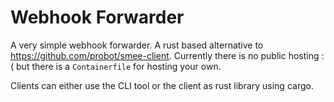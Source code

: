 # Webhook Forwarder

A very simple webhook forwarder. A rust based alternative to https://github.com/probot/smee-client. Currently there is no public hosting :( but there is a `Containerfile` for hosting your own.

Clients can either use the CLI tool or the client as rust library using cargo.
